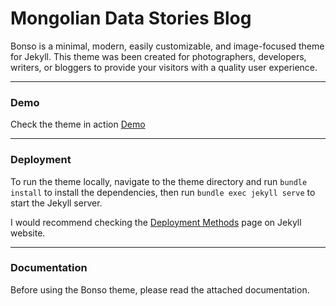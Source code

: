  # Mongolian Data Stories Blog 

Bonso is a minimal, modern, easily customizable, and image-focused theme for Jekyll. This theme was been created for photographers, developers, writers, or bloggers to provide your visitors with a quality user experience.

* * *

### Demo

Check the theme in action [Demo](https://bonso.netlify.app/)

* * *

### Deployment

To run the theme locally, navigate to the theme directory and run `bundle install` to install the dependencies, then run `bundle exec jekyll serve` to start the Jekyll server.

I would recommend checking the [Deployment Methods](https://jekyllrb.com/docs/deployment-methods/) page on Jekyll website.


* * *

### Documentation

Before using the Bonso theme, please read the attached documentation.